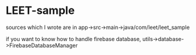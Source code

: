 # LEET-sample

sources which I wrote are in
app->src->main->java/com/leet/leet_sample


if you want to know how to handle firebase database,
  utils->database->FirebaseDatabaseManager
